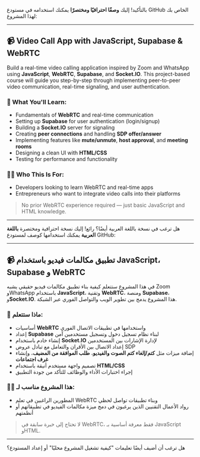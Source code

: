 بالتأكيد! إليك **وصفًا احترافيًا ومختصرًا** يمكنك استخدامه في مستودع GitHub الخاص بك لهذا المشروع:

---

## 📹 Video Call App with JavaScript, Supabase & WebRTC

Build a real-time video calling application inspired by Zoom and WhatsApp using **JavaScript**, **WebRTC**, **Supabase**, and **Socket.IO**. This project-based course will guide you step-by-step through implementing peer-to-peer video communication, real-time signaling, and user authentication.

### 🚀 What You'll Learn:

- Fundamentals of **WebRTC** and real-time communication
- Setting up **Supabase** for user authentication (login/signup)
- Building a **Socket.IO** server for signaling
- Creating **peer connections** and handling **SDP offer/answer**
- Implementing features like **mute/unmute**, **host approval**, and **meeting rooms**
- Designing a clean UI with **HTML/CSS**
- Testing for performance and functionality

### 👨‍💻 Who This Is For:

- Developers looking to learn WebRTC and real-time apps
- Entrepreneurs who want to integrate video calls into their platforms

> No prior WebRTC experience required — just basic JavaScript and HTML knowledge.

---

هل ترغب في نسخة باللغة العربية أيضًا؟
رائع! إليك نسخة احترافية ومختصرة **باللغة العربية** يمكنك استخدامها كوصف لمستودع GitHub:

---

## 📹 تطبيق مكالمات فيديو باستخدام JavaScript، Supabase و WebRTC

في هذا المشروع ستتعلم كيفية بناء تطبيق مكالمات فيديو حقيقي يشبه Zoom وWhatsApp باستخدام **JavaScript**، وتقنية **WebRTC**، ومنصة **Supabase**، و**Socket.IO**. هذا المشروع يدمج بين تطوير الويب والتواصل الفوري عبر الشبكة.

### 🚀 ماذا ستتعلم:

- أساسيات **WebRTC** واستخدامها في تطبيقات الاتصال الفوري
- إعداد **Supabase** لبناء نظام تسجيل دخول وتسجيل مستخدمين آمن
- إنشاء خادم باستخدام **Socket.IO** لإدارة الإشارات بين المستخدمين
- إعداد الاتصال بين الأقران والتعامل مع تبادل عروض SDP
- إضافة ميزات مثل **كتم/إلغاء كتم الصوت والفيديو**، **طلب الموافقة من المضيف**، وإنشاء **غرف اجتماعات**
- تصميم واجهة مستخدم أنيقة باستخدام **HTML/CSS**
- إجراء اختبارات الأداء والوظائف للتأكد من جودة التطبيق

### 👨‍💻 هذا المشروع مناسب لـ:

- المطورين الراغبين في تعلم WebRTC وبناء تطبيقات تواصل لحظي
- رواد الأعمال التقنيين الذين يرغبون في دمج ميزة مكالمات الفيديو في تطبيقاتهم أو أنظمتهم

> لا تحتاج إلى خبرة سابقة في WebRTC، فقط معرفة أساسية بـ JavaScript وHTML.

---

هل ترغب أن أضيف أيضًا تعليمات "كيفية تشغيل المشروع محليًا" أو إعداد المستودع؟
